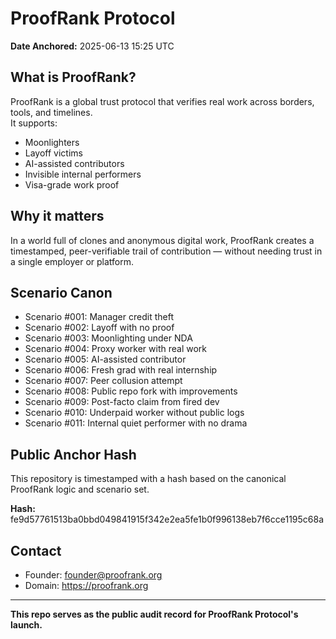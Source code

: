 
# ProofRank Protocol

**Date Anchored:** 2025-06-13 15:25 UTC

## What is ProofRank?
ProofRank is a global trust protocol that verifies real work across borders, tools, and timelines.  
It supports:

- Moonlighters
- Layoff victims
- AI-assisted contributors
- Invisible internal performers
- Visa-grade work proof

## Why it matters
In a world full of clones and anonymous digital work, ProofRank creates a timestamped, peer-verifiable trail of contribution — without needing trust in a single employer or platform.

## Scenario Canon
- Scenario #001: Manager credit theft
- Scenario #002: Layoff with no proof
- Scenario #003: Moonlighting under NDA
- Scenario #004: Proxy worker with real work
- Scenario #005: AI-assisted contributor
- Scenario #006: Fresh grad with real internship
- Scenario #007: Peer collusion attempt
- Scenario #008: Public repo fork with improvements
- Scenario #009: Post-facto claim from fired dev
- Scenario #010: Underpaid worker without public logs
- Scenario #011: Internal quiet performer with no drama

## Public Anchor Hash

This repository is timestamped with a hash based on the canonical ProofRank logic and scenario set.

**Hash:** fe9d57761513ba0bbd049841915f342e2ea5fe1b0f996138eb7f6cce1195c68a

## Contact

- Founder: founder@proofrank.org
- Domain: https://proofrank.org

---

**This repo serves as the public audit record for ProofRank Protocol's launch.**
